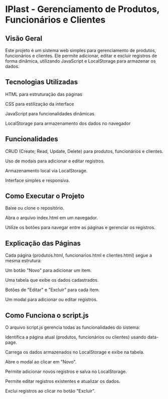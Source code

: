 # IPlast - Gerenciamento de Produtos, Funcionários e Clientes

## Visão Geral

Este projeto é um sistema web simples para gerenciamento de produtos, funcionários e clientes. Ele permite adicionar, editar e excluir registros de forma dinâmica, utilizando JavaScript e LocalStorage para armazenar os dados.

## Tecnologias Utilizadas

HTML para estruturação das páginas

CSS para estilização da interface

JavaScript para funcionalidades dinâmicas

LocalStorage para armazenamento dos dados no navegador

## Funcionalidades

CRUD (Create, Read, Update, Delete) para produtos, funcionários e clientes.

Uso de modais para adicionar e editar registros.

Armazenamento local via LocalStorage.

Interface simples e responsiva.

## Como Executar o Projeto

Baixe ou clone o repositório.

Abra o arquivo index.html em um navegador.

Utilize os botões para navegar entre as páginas e gerenciar os registros.

## Explicação das Páginas

Cada página (produtos.html, funcionarios.html e clientes.html) segue a mesma estrutura:

Um botão "Novo" para adicionar um item.

Uma tabela que exibe os dados cadastrados.

Botões de "Editar" e "Excluir" para cada item.

Um modal para adicionar ou editar registros.

## Como Funciona o script.js

O arquivo script.js gerencia todas as funcionalidades do sistema:

Identifica a página atual (produtos, funcionários ou clientes) usando data-page.

Carrega os dados armazenados no LocalStorage e exibe na tabela.

Abre o modal ao clicar em "Novo".

Permite adicionar novos registros e salva no LocalStorage.

Permite editar registros existentes e atualizar os dados.

Exclui registros ao clicar no botão "Excluir".

